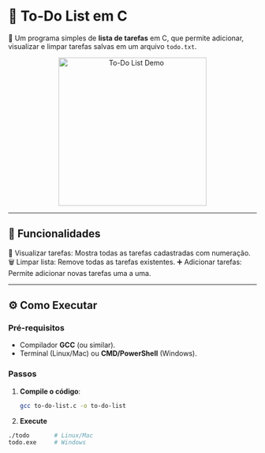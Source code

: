 # 📝 To-Do List em C  

🔹 Um programa simples de **lista de tarefas** em C, que permite adicionar, visualizar e limpar tarefas salvas em um arquivo `todo.txt`.  

<p align="center">
  <img src="https://media.giphy.com/media/v1.Y2lkPTc5MGI3NjExZWE3a2tyNGpjeXFrcnpwOHNtYTlld3lyc2d6d2ZxMDV0enA0bnBsMiZlcD12MV9naWZzX3NlYXJjaCZjdD1n/RjDIwuXYPzrAEjb6HP/giphy.gif" alt="To-Do List Demo" width="300">
</p>

---

## 🚀 Funcionalidades
📝 Visualizar tarefas: Mostra todas as tarefas cadastradas com numeração.
🗑️ Limpar lista: Remove todas as tarefas existentes.
➕ Adicionar tarefas: Permite adicionar novas tarefas uma a uma.

---

## ⚙️ Como Executar  

### Pré-requisitos  
- Compilador **GCC** (ou similar).  
- Terminal (Linux/Mac) ou **CMD/PowerShell** (Windows).  

### Passos  
1. **Compile o código**:  
   ```bash
   gcc to-do-list.c -o to-do-list

2. **Execute**
```bash
./todo       # Linux/Mac 
todo.exe     # Windows 
